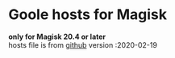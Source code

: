 # Goole hosts for Magisk  
**only for Magisk 20.4 or later**  
hosts file is from [github](https://github.com/googlehosts/hosts)
version :2020-02-19
